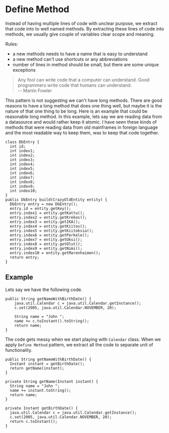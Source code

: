 # Define Method

Instead of having multiple lines of code with unclear purpose, we extract that code into to well named methods. By extracting these lines of code into methods, we usually give couple of variables clear scope and meaning.

Rules:

* a new methods needs to have a name that is easy to understand
* a new method can't use shortcuts or any abbreviations
* number of lines in method should be small, but there are some unique exceptions

> Any fool can write code that a computer can understand. Good programmers write code that humans can understand.  
> -- Martin Fowler

This pattern is not suggesting we can't have long methods. There are good reasons to have a long method that does one thing well, but maybe it is the nature of that one thing to be long. Here is an example that could be reasonable long method. In this example, lets say we are reading data from a datasource and would rather keep it atomic. I have seen these kinds of methods that were reading data from old mainframes in foreign language and the most readable way to keep them, was to keep that code together.

```
class DbEntry {
  int id;
  int index1;
  int index2;
  int index3;
  int index4;
  int index5;
  int index6;
  int index7;
  int index8;
  int index9;
  int index10;
}
public DbEntry build(CrazyOldEntity entity) {
  DbEntry entry = new DbEntry();
  entry.id = entity.getKey();
  entry.index1 = entity.getKattu();
  entry.index2 = entity.getKrekos();
  entry.index3 = entity.getIKA();
  entry.index4 = entity.getKiitos();
  entry.index5 = entity.getKiitoksia();
  entry.index6 = entity.getPerkele();
  entry.index7 = entity.getUksi();
  entry.index8 = entity.getOlut();
  entry.index9 = entity.getNimi();
  entry.index10 = entity.getMarenhaimen();
  return entry;
}
```

## Example

Lets say we have the following code.

```
public String getNameWithBirthDate() {
    java.util.Calendar c = java.util.Calendar.getInstance();
    c.set(2005, java.util.Calendar.NOVEMBER, 20);

    String name = "John ";
    name += c.toInstant().toString();
    return name;
}
```

The code gets messy when we start playing with `Calendar` class. When we apply `Define Method` pattern, we extract all the code to separate unit of functionality.

```
public String getNameWithBirthDate() {
  Instant instant = getBirthDate();
  return getName(instant);
}

private String getName(Instant instant) {
  String name = "John ";
  name += instant.toString();
  return name;
}

private Instant getBirthDate() {
  java.util.Calendar c = java.util.Calendar.getInstance();
  c.set(2005, java.util.Calendar.NOVEMBER, 20);
  return c.toInstant();
}
```




